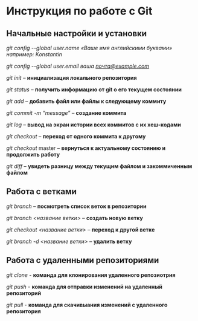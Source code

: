 # Инструкция по работе с Git   

## Начальные настройки и установки  

*git config --global user.name «Ваше имя английскими буквами»  например: Konstantin*  

*git config --global user.email ваша почта@example.com*  

*git init* – **инициализация локального репозитория**  

*git status* – **получить информацию от git о его текущем состоянии**  

*git add* – **добавить файл или файлы к следующему коммиту**  

*git commit -m “message”* – **создание коммита** 

*git log* – **вывод на экран истории всех коммитов с их хеш-кодами**  

*git checkout* – **переход от одного коммита к другому**  

*git checkout* master – **вернуться к актуальному состоянию и продолжить работу**  

*git diff* – **увидеть разницу между текущим файлом и закоммиченным файлом**  

## Работа с ветками  

*git branch* – **посмотреть список веток в репозитории**  

*git branch <название ветки>* – **создать новую ветку**  

*git checkout <название ветки>* – **переход к другой ветке**  

*git branch -d <название ветки>* – **удалить ветку**

## Работа с удаленными репозиториями

*git clone* - **команда для клонирования удаленного репозиотрия**

*git push* - **команда для отправки изменений на удаленный репозиторий**

*git pull* - **команда для скачивыания изменений с удаленного репозитория**